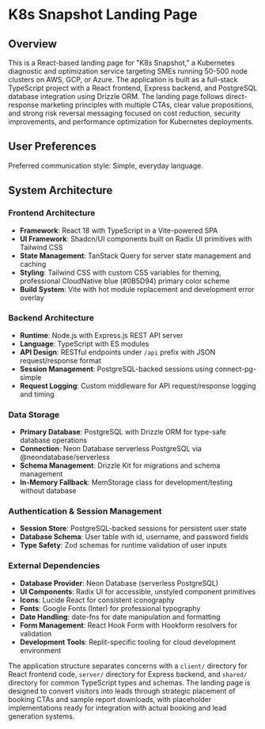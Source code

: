 # K8s Snapshot Landing Page

## Overview

This is a React-based landing page for "K8s Snapshot," a Kubernetes diagnostic and optimization service targeting SMEs running 50-500 node clusters on AWS, GCP, or Azure. The application is built as a full-stack TypeScript project with a React frontend, Express backend, and PostgreSQL database integration using Drizzle ORM. The landing page follows direct-response marketing principles with multiple CTAs, clear value propositions, and strong risk reversal messaging focused on cost reduction, security improvements, and performance optimization for Kubernetes deployments.

## User Preferences

Preferred communication style: Simple, everyday language.

## System Architecture

### Frontend Architecture
- **Framework**: React 18 with TypeScript in a Vite-powered SPA
- **UI Framework**: Shadcn/UI components built on Radix UI primitives with Tailwind CSS
- **State Management**: TanStack Query for server state management and caching
- **Styling**: Tailwind CSS with custom CSS variables for theming, professional CloudNative blue (#0B5D94) primary color scheme
- **Build System**: Vite with hot module replacement and development error overlay

### Backend Architecture
- **Runtime**: Node.js with Express.js REST API server
- **Language**: TypeScript with ES modules
- **API Design**: RESTful endpoints under `/api` prefix with JSON request/response format
- **Session Management**: PostgreSQL-backed sessions using connect-pg-simple
- **Request Logging**: Custom middleware for API request/response logging and timing

### Data Storage
- **Primary Database**: PostgreSQL with Drizzle ORM for type-safe database operations
- **Connection**: Neon Database serverless PostgreSQL via @neondatabase/serverless
- **Schema Management**: Drizzle Kit for migrations and schema management
- **In-Memory Fallback**: MemStorage class for development/testing without database

### Authentication & Session Management
- **Session Store**: PostgreSQL-backed sessions for persistent user state
- **Database Schema**: User table with id, username, and password fields
- **Type Safety**: Zod schemas for runtime validation of user inputs

### External Dependencies
- **Database Provider**: Neon Database (serverless PostgreSQL)
- **UI Components**: Radix UI for accessible, unstyled component primitives
- **Icons**: Lucide React for consistent iconography
- **Fonts**: Google Fonts (Inter) for professional typography
- **Date Handling**: date-fns for date manipulation and formatting
- **Form Management**: React Hook Form with Hookform resolvers for validation
- **Development Tools**: Replit-specific tooling for cloud development environment

The application structure separates concerns with a `client/` directory for React frontend code, `server/` directory for Express backend, and `shared/` directory for common TypeScript types and schemas. The landing page is designed to convert visitors into leads through strategic placement of booking CTAs and sample report downloads, with placeholder implementations ready for integration with actual booking and lead generation systems.